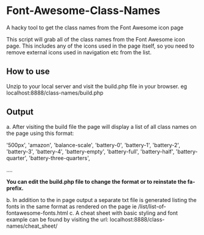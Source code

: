 # Font-Awesome-Class-Names
A hacky tool to get the class names from the Font Awesome icon page

This script will grab all of the class names from the Font Awesome icon page. This includes any of the icons used in the page itself, so you need to remove external icons used in navigation etc from the list.

## How to use

Unzip to your local server and visit the build.php file in your browser.
eg localhost:8888/class-names/build.php


## Output
a. After visiting the build file the page will display a list of all class names on the page using this format:

'500px',
'amazon',
'balance-scale',
'battery-0',
'battery-1',
'battery-2',
'battery-3',
'battery-4',
'battery-empty',
'battery-full',
'battery-half',
'battery-quarter',
'battery-three-quarters',

....

**You can edit the build.php file to change the format or to reinstate the fa- prefix.**

b. In addition to the in page output a separate txt file is generated listing the fonts in the same format as rendered on the page ie /list/list-of-fontawesome-fonts.html
c. A cheat sheet with basic styling and font example can be found by visiting the url: localhost:8888/class-names/cheat_sheet/


